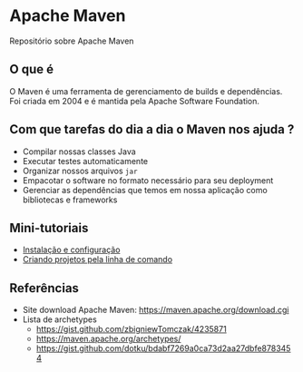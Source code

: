 # Apache Maven
Repositório sobre Apache Maven

## O que é 
O Maven é uma ferramenta de gerenciamento de builds e dependências. Foi criada em 2004 e é mantida pela Apache Software Foundation.

## Com que tarefas do dia a dia o Maven nos ajuda ?

 - Compilar nossas classes Java
 - Executar testes automaticamente
 - Organizar nossos arquivos `jar`
 - Empacotar o software no formato necessário para seu deployment
 - Gerenciar as dependências que temos em nossa aplicação como bibliotecas e frameworks

## Mini-tutoriais
- [Instalação e configuração](instalacao_configuracao.md)
- [Criando projetos pela linha de comando](criando_projetos.md)


## Referências
- Site download Apache Maven: https://maven.apache.org/download.cgi
- Lista de archetypes
	- https://gist.github.com/zbigniewTomczak/4235871
	- https://maven.apache.org/archetypes/
	- https://gist.github.com/dotku/bdabf7269a0ca73d2aa27dbfe8783454
